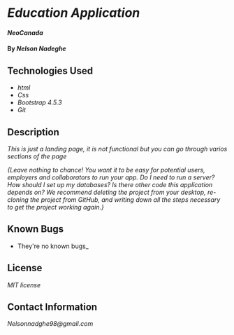 # _Education Application_

#### _NeoCanada_

#### By _**Nelson Nadeghe**_

## Technologies Used

* _html_
* _Css_
* _Bootstrap 4.5.3_
* _Git_

## Description

_This is just a landing page, it is not functional but you can go through varios sections of the page_


_{Leave nothing to chance! You want it to be easy for potential users, employers and collaborators to run your app. Do I need to run a server? How should I set up my databases? Is there other code this application depends on? We recommend deleting the project from your desktop, re-cloning the project from GitHub, and writing down all the steps necessary to get the project working again.}_

## Known Bugs

* They're no known bugs_


## License

_MIT license_

## Contact Information

_Nelsonnadghe98@gmail.com_